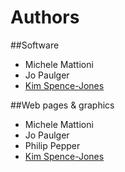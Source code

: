# Authors
##Software
- Michele Mattioni
- Jo Paulger
- [Kim Spence-Jones](kim@spencejones.com)

##Web pages & graphics
- Michele Mattioni
- Jo Paulger
- Philip Pepper
- [Kim Spence-Jones](kim@spencejones.com)
